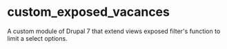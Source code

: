 custom_exposed_vacances
=======================
A custom module of Drupal 7 that extend views exposed filter's function to limit a select options.
